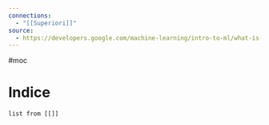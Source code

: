 ```yaml
---
connections:
  - "[[Superiori]]"
source:
  - https://developers.google.com/machine-learning/intro-to-ml/what-is-ml?hl=it
---
```

#moc
# Indice
```dataview
list from [[]]
```

